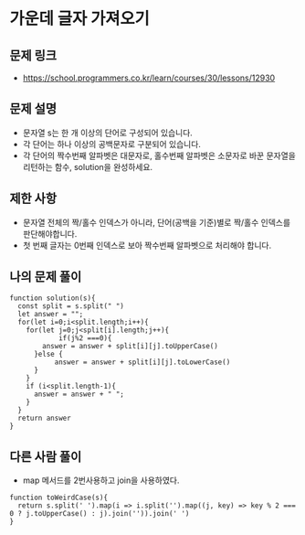 # 가운데 글자 가져오기

## 문제 링크
- https://school.programmers.co.kr/learn/courses/30/lessons/12930

## 문제 설명 
- 문자열 s는 한 개 이상의 단어로 구성되어 있습니다. 
- 각 단어는 하나 이상의 공백문자로 구분되어 있습니다.
- 각 단어의 짝수번째 알파벳은 대문자로, 홀수번째 알파벳은 소문자로 바꾼 문자열을 리턴하는 함수, solution을 완성하세요.

## 제한 사항
- 문자열 전체의 짝/홀수 인덱스가 아니라, 단어(공백을 기준)별로 짝/홀수 인덱스를 판단해야합니다.
- 첫 번째 글자는 0번째 인덱스로 보아 짝수번째 알파벳으로 처리해야 합니다.


## 나의 문제 풀이
```Js
function solution(s){
  const split = s.split(" ")
  let answer = "";
  for(let i=0;i<split.length;i++){
    for(let j=0;j<split[i].length;j++){
			if(j%2 ===0){
        answer = answer + split[i][j].toUpperCase()
      }else {
		   answer = answer + split[i][j].toLowerCase()
      }
    }
    if (i<split.length-1){
      answer = answer + " ";
    }
  }
  return answer
}
```

## 다른 사람 풀이
- map 메서드를 2번사용하고 join을 사용하였다.
```Js
function toWeirdCase(s){
  return s.split(' ').map(i => i.split('').map((j, key) => key % 2 === 0 ? j.toUpperCase() : j).join('')).join(' ')
}
```


